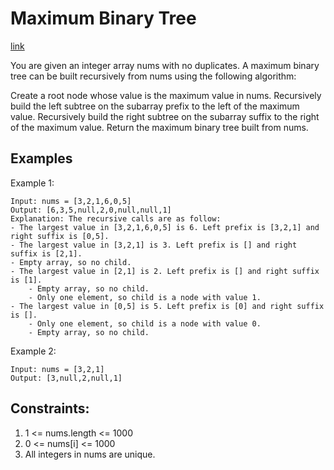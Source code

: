 # Maximum Binary Tree

[link](https://leetcode.com/problems/maximum-binary-tree/description/)

You are given an integer array nums with no duplicates. A maximum binary tree can be built recursively from nums using the following algorithm:

Create a root node whose value is the maximum value in nums.
Recursively build the left subtree on the subarray prefix to the left of the maximum value.
Recursively build the right subtree on the subarray suffix to the right of the maximum value.
Return the maximum binary tree built from nums.

## Examples

Example 1:

```
Input: nums = [3,2,1,6,0,5]
Output: [6,3,5,null,2,0,null,null,1]
Explanation: The recursive calls are as follow:
- The largest value in [3,2,1,6,0,5] is 6. Left prefix is [3,2,1] and right suffix is [0,5].
- The largest value in [3,2,1] is 3. Left prefix is [] and right suffix is [2,1].
- Empty array, so no child.
- The largest value in [2,1] is 2. Left prefix is [] and right suffix is [1].
    - Empty array, so no child.
    - Only one element, so child is a node with value 1.
- The largest value in [0,5] is 5. Left prefix is [0] and right suffix is [].
    - Only one element, so child is a node with value 0.
    - Empty array, so no child.
```

Example 2:

```
Input: nums = [3,2,1]
Output: [3,null,2,null,1]
```

## Constraints:
1. 1 <= nums.length <= 1000
2. 0 <= nums[i] <= 1000
3. All integers in nums are unique.